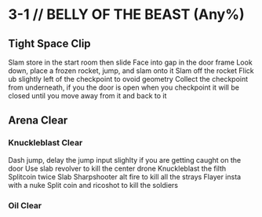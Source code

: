 # 3-1 // BELLY OF THE BEAST (Any%)
## Tight Space Clip
Slam store in the start room then slide
Face into gap in the door frame
Look down, place a frozen rocket, jump, and slam onto it
Slam off the rocket
Flick ub slightly left of the checkpoint to ovoid geometry
Collect the checkpoint from underneath, if you the door is open when you checkpoint it will be closed until you move away from it and back to it
## Arena Clear
### Knuckleblast Clear
Dash jump, delay the jump input slighlty if you are getting caught on the door
Use slab revolver to kill the center drone
Knuckleblast the filth
Splitcoin twice
Slab Sharpshooter alt fire to kill all the strays
Flayer insta with a nuke
Split coin and ricoshot to kill the soldiers
### Oil Clear
